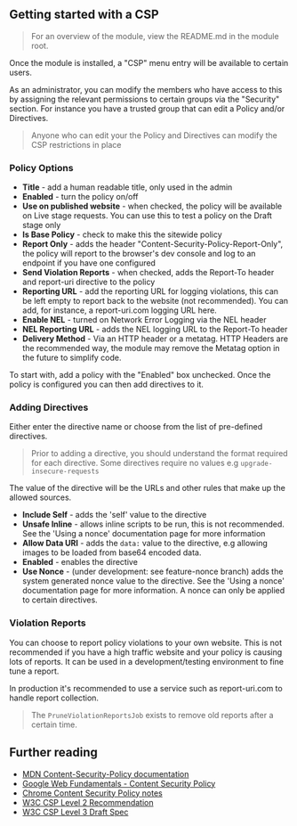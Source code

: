 ## Getting started with a CSP

> For an overview of the module, view the README.md in the module root.


Once the module is installed, a "CSP" menu entry will be available to certain users.

As an administrator, you can modify the members who have access to this by assigning the relevant permissions to certain groups via the "Security" section. For instance you have a trusted group that can edit a Policy and/or Directives.

> Anyone who can edit your the Policy and Directives can modify the CSP restrictions in place

### Policy Options

+ **Title** - add a human readable title, only used in the admin
+ **Enabled** - turn the policy on/off
+ **Use on published website** - when checked, the policy will be available on Live stage requests. You can use this to test a policy on the Draft stage only
+ **Is Base Policy** - check to make this the sitewide policy
+ **Report Only** - adds the header "Content-Security-Policy-Report-Only", the policy will report to the browser's dev console and log to an endpoint if you have one configured
+ **Send Violation Reports** - when checked, adds the Report-To header and report-uri directive to the policy
+ **Reporting URL** - add the reporting URL for logging violations, this can be left empty to report back to the website (not recommended). You can add, for instance, a report-uri.com logging URL here.
+ **Enable NEL** - turned on Network Error Logging via the NEL header
+ **NEL Reporting URL** - adds the NEL logging URL to the Report-To header
+ **Delivery Method** -  Via an HTTP header or a metatag. HTTP Headers are the recommended way, the module may remove the Metatag option in the future to simplify code.

To start with, add a policy with the "Enabled" box unchecked. Once the policy is configured you can then add directives to it.

### Adding Directives

Either enter the directive name or choose from the list of pre-defined directives.
> Prior to adding a directive, you should understand the format required for each directive. Some directives require no values e.g ```upgrade-insecure-requests```

The value of the directive will be the URLs and other rules that make up the allowed sources.

+ **Include Self** - adds the 'self' value to the directive
+ **Unsafe Inline** - allows inline scripts to be run, this is not recommended. See the 'Using a nonce' documentation page for more information
+ **Allow Data URI** - adds the ```data:``` value to the directive, e.g allowing images to be loaded from base64 encoded data.
+ **Enabled** - enables the directive
+ **Use Nonce** - (under development: see feature-nonce branch) adds the system generated nonce value to the directive. See the 'Using a nonce' documentation page for more information. A nonce can only be applied to certain directives.

### Violation Reports

You can choose to report policy violations to your own website. This is not recommended if you have a high traffic website and your policy is causing lots of reports. It can be used in a development/testing environment to fine tune a report.

In production it's recommended to use a service such as report-uri.com to handle report collection.

> The ```PruneViolationReportsJob``` exists to remove old reports after a certain time.

## Further reading

+ [MDN Content-Security-Policy documentation](https://developer.mozilla.org/en-US/docs/Web/HTTP/Headers/Content-Security-Policy)
+ [Google Web Fundamentals - Content Security Policy](https://developers.google.com/web/fundamentals/security/csp/)
+ [Chrome Content Security Policy notes](https://developer.chrome.com/extensions/contentSecurityPolicy)
+ [W3C CSP Level 2 Recommendation](https://www.w3.org/TR/CSP2/)
+ [W3C CSP Level 3 Draft Spec](https://www.w3.org/TR/CSP3/)
